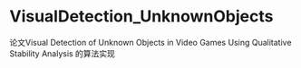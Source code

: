 # VisualDetection_UnknownObjects
论文Visual Detection of Unknown Objects in Video Games Using Qualitative Stability Analysis 的算法实现 
